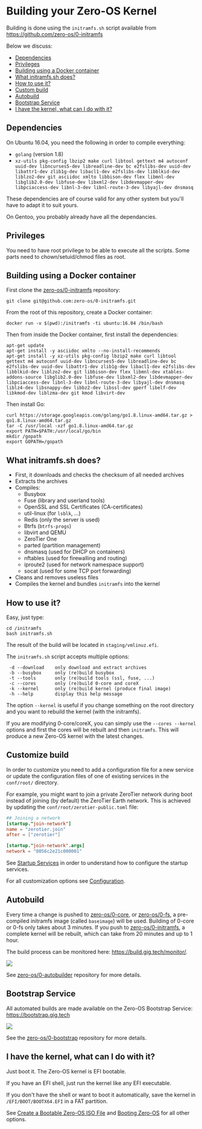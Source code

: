 # Building your Zero-OS Kernel

Building is done using the `initramfs.sh` script available from https://github.com/zero-os/0-initramfs

Below we discuss:

- [Dependencies](#dependencies)
- [Privileges](#privileges)
- [Building using a Docker container](#docker)
- [What initramfs.sh does?](#whatitdoes)
- [How to use it?](#howtouse)
- [Custom build](#custom)
- [Autobuild](#autobuild)
- [Bootstrap Service](#bootstrap)
- [I have the kernel, what can I do with it?](#whatnext)


<a id="dependencies"></a>
## Dependencies

On Ubuntu 16.04, you need the following in order to compile everything:

 - `golang` (version 1.8)
 - `xz-utils pkg-config lbzip2 make curl libtool gettext m4 autoconf uuid-dev libncurses5-dev libreadline-dev bc e2fslibs-dev uuid-dev libattr1-dev zlib1g-dev libacl1-dev e2fslibs-dev libblkid-dev liblzo2-dev git asciidoc xmlto libbison-dev flex libmnl-dev libglib2.0-dev libfuse-dev libxml2-dev libdevmapper-dev libpciaccess-dev libnl-3-dev libnl-route-3-dev libyajl-dev dnsmasq`

These dependencies are of course valid for any other system but you'll have to adapt it to suit yours.

On Gentoo, you probably already have all the dependancies.


<a id="privileges"></a>
## Privileges

You need to have root privilege to be able to execute all the scripts.
Some parts need to chown/setuid/chmod files as root.


<a id="docker"></a>
## Building using a Docker container

First clone the [zero-os/0-initramfs](https://github.com/zero-os/0-initramfs) repository:
```shell
git clone git@github.com:zero-os/0-initramfs.git
```

From the root of this repository, create a Docker container:
```shell
docker run -v $(pwd):/initramfs -ti ubuntu:16.04 /bin/bash
```

Then from inside the Docker container, first install the dependencies:
```shell
apt-get update
apt-get install -y asciidoc xmlto --no-install-recommends
apt-get install -y xz-utils pkg-config lbzip2 make curl libtool gettext m4 autoconf uuid-dev libncurses5-dev libreadline-dev bc e2fslibs-dev uuid-dev libattr1-dev zlib1g-dev libacl1-dev e2fslibs-dev libblkid-dev liblzo2-dev git libbison-dev flex libmnl-dev xtables-addons-source libglib2.0-dev libfuse-dev libxml2-dev libdevmapper-dev libpciaccess-dev libnl-3-dev libnl-route-3-dev libyajl-dev dnsmasq liblz4-dev libsnappy-dev libbz2-dev libssl-dev gperf libelf-dev libkmod-dev liblzma-dev git kmod libvirt-dev
```

Then install Go:
```shell
curl https://storage.googleapis.com/golang/go1.8.linux-amd64.tar.gz > go1.8.linux-amd64.tar.gz
tar -C /usr/local -xzf go1.8.linux-amd64.tar.gz
export PATH=$PATH:/usr/local/go/bin
mkdir /gopath
export GOPATH=/gopath
```

<a id="whatitdoes"></a>
## What initramfs.sh does?

 - First, it downloads and checks the checksum of all needed archives
 - Extracts the archives
 - Compiles:
    - Busybox
    - Fuse (library and userland tools)
    - OpenSSL and SSL Certificates (CA-certificates)
    - util-linux (for `lsblk`, ...)
    - Redis (only the server is used)
    - Btrfs (`btrfs-progs`)
    - libvirt and QEMU
    - ZeroTier One
    - parted (partition management)
    - dnsmasq (used for DHCP on containers)
    - nftables (used for firewalling and routing)
    - iproute2 (used for network namespace support)
    - socat (used for some TCP port forwarding)
 - Cleans and removes useless files
 - Compiles the kernel and bundles `initramfs` into the kernel


<a id="howtouse"></a>
## How to use it?

Easy, just type:
```shell
cd /initramfs
bash initramfs.sh
```

The result of the build will be located in `staging/vmlinuz.efi`.

The `initramfs.sh` script accepts multiple options:

```shell
 -d --download    only download and extract archives
 -b --busybox     only (re)build busybox
 -t --tools       only (re)build tools (ssl, fuse, ...)
 -c --cores       only (re)build 0-core and coreX
 -k --kernel      only (re)build kernel (produce final image)
 -h --help        display this help message
```

The option `--kernel` is useful if you change something on the root directory and you want to rebuild the kernel (with the initramfs).

If you are modifying 0-core/coreX, you can simply use the `--cores --kernel` options and first the cores will be rebuilt and then `initramfs`. This will produce a new Zero-OS kernel with the latest changes.


<a id="custom"></a>
## Customize build

In order to customize you need to add a configuration file for a new service or update the configuration files of one of existing services in the `conf/root/` directory.

For example, you might want to join a private ZeroTier network during boot instead of joining (by default) the ZeroTier Earth network. This is achieved by updating the `conf/root/zerotier-public.toml` file:

```toml
## Joining a network
[startup."join-network"]
name = "zerotier.join"
after = ["zerotier"]

[startup."join-network".args]
network = "8056c2e21c000001"
```

See [Startup Services](../config/startup.md) in order to understand how to configure the startup services.

For all customization options see [Configuration](../config/README.md).


<a id="autobuild"></a>
## Autobuild

Every time a change is pushed to [zero-os/0-core](../../README.md), or [zero-os/0-fs](https://github.com/zero-os/0-fs), a pre-compiled initramfs image (called `baseimage`) will be used.
Building of 0-core or 0-fs only takes about 3 minutes.
If you push to [zero-os/0-initramfs](https://github.com/zero-os/0-initramfs), a complete kernel will be rebuilt, which can take from 20 minutes and up to 1 hour.

The build process can be monitored here: https://build.gig.tech/monitor/.

![](build-monitoring.png)

See [zero-os/0-autobuilder](https://github.com/zero-os/0-autobuilder) repository for more details.


<a id="bootstrap"></a>
## Bootstrap Service

All automated builds are made available on the Zero-OS Bootstrap Service: https://bootstrap.gig.tech

![](bootstrap-service.png)

See the [zero-os/0-bootstrap](https://github.com/zero-os/0-bootstrap) repository for more details.


<a id="whatnext"></a>
## I have the kernel, what can I do with it?

Just boot it. The Zero-OS kernel is EFI bootable.

If you have an EFI shell, just run the kernel like any EFI executable.

If you don't have the shell or want to boot it automatically, save the kernel in `/EFI/BOOT/BOOTX64.EFI` in a FAT partition.

See [Create a Bootable Zero-OS ISO File](booting/iso.md) and [Booting Zero-OS](../booting/README.md) for all other options.
